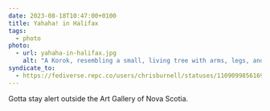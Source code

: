 ```yaml
---
date: 2023-08-18T10:47:00+0100
title: Yahaha! in Halifax
tags:
  - photo
photo:
  - url: yahaha-in-halifax.jpg
    alt: "A Korok, resembling a small, living tree with arms, legs, and a smiling face from the video game Zelda: Tears of the Kingdom, stands (superimposed) atop an intricate structure made of small stones, polished into cubes and organised in a tight and symmetrical way. In reference to the video game, where the player can find and replace missing pieces of these structures, and upon doing so, a Korok will appear to congratulate the player, exclaiming, “Yahah! You found me!”, which is displayed in a dialogue box below the Korok."
syndicate_to:
  - https://fediverse.repc.co/users/chrisburnell/statuses/110909985616958170
---
```


Gotta stay alert outside the Art Gallery of Nova Scotia.
